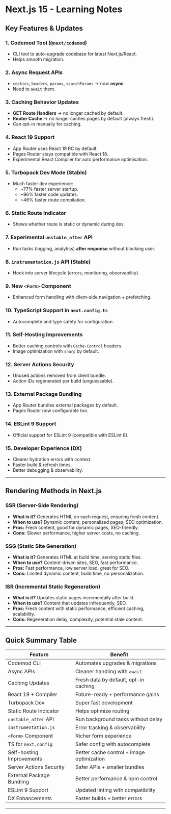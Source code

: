 # Next.js 15 - Learning Notes

## Key Features & Updates

### 1. Codemod Tool (`@next/codemod`)
- CLI tool to auto-upgrade codebase for latest Next.js/React.
- Helps smooth migration.

### 2. Async Request APIs
- `cookies`, `headers`, `params`, `searchParams` → now **async**.
- Need to `await` them.

### 3. Caching Behavior Updates
- **GET Route Handlers** → no longer cached by default.
- **Router Cache** → no longer caches pages by default (always fresh).
- Can opt-in manually for caching.

### 4. React 19 Support
- App Router uses React 19 RC by default.
- Pages Router stays compatible with React 18.
- Experimental React Compiler for auto performance optimisation.

### 5. Turbopack Dev Mode (Stable)
- Much faster dev experience:
  - ~77% faster server startup.
  - ~96% faster code updates.
  - ~46% faster route compilation.

### 6. Static Route Indicator
- Shows whether route is static or dynamic during dev.

### 7. Experimental `unstable_after` API
- Run tasks (logging, analytics) **after response** without blocking user.

### 8. `instrumentation.js` API (Stable)
- Hook into server lifecycle (errors, monitoring, observability).

### 9. New `<Form>` Component
- Enhanced form handling with client-side navigation + prefetching.

### 10. TypeScript Support in `next.config.ts`
- Autocomplete and type safety for configuration.

### 11. Self-Hosting Improvements
- Better caching controls with `Cache-Control` headers.
- Image optimization with `sharp` by default.

### 12. Server Actions Security
- Unused actions removed from client bundle.
- Action IDs regenerated per build (unguessable).

### 13. External Package Bundling
- App Router bundles external packages by default.
- Pages Router now configurable too.

### 14. ESLint 9 Support
- Official support for ESLint 9 (compatible with ESLint 8).

### 15. Developer Experience (DX)
- Clearer hydration errors with context.
- Faster build & refresh times.
- Better debugging & observability.

---

## Rendering Methods in Next.js

### SSR (Server-Side Rendering)
- **What is it?** Generates HTML on each request, ensuring fresh content.
- **When to use?** Dynamic content, personalized pages, SEO optimization.
- **Pros:** Fresh content, good for dynamic pages, SEO-friendly.
- **Cons:** Slower performance, higher server costs, no caching.

### SSG (Static Site Generation)
- **What is it?** Generates HTML at build time, serving static files.
- **When to use?** Content-driven sites, SEO, fast performance.
- **Pros:** Fast performance, low server load, great for SEO.
- **Cons:** Limited dynamic content, build time, no personalization.

### ISR (Incremental Static Regeneration)
- **What is it?** Updates static pages incrementally after build.
- **When to use?** Content that updates infrequently, SEO.
- **Pros:** Fresh content with static performance, efficient caching, scalability.
- **Cons:** Regeneration delay, complexity, potential stale content.

---

## Quick Summary Table

| Feature                          | Benefit                                                                  |
|----------------------------------|---------------------------------------------------------------------------|
| Codemod CLI                      | Automates upgrades & migrations                                           |
| Async APIs                       | Cleaner handling with `await`                                            |
| Caching Updates                  | Fresh data by default, opt-in caching                                    |
| React 19 + Compiler              | Future-ready + performance gains                                         |
| Turbopack Dev                    | Super fast development                                                   |
| Static Route Indicator           | Helps optimize routing                                                   |
| `unstable_after` API             | Run background tasks without delay                                       |
| `instrumentation.js`             | Error tracking & observability                                           |
| `<Form>` Component               | Richer form experience                                                   |
| TS for `next.config`             | Safer config with autocomplete                                           |
| Self-hosting Improvements        | Better cache control + image optimization                                |
| Server Actions Security          | Safer APIs + smaller bundles                                             |
| External Package Bundling        | Better performance & npm control                                         |
| ESLint 9 Support                 | Updated linting with compatibility                                       |
| DX Enhancements                  | Faster builds + better errors                                            |

---
